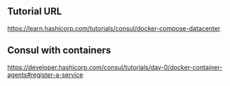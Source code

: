 ## Tutorial URL

https://learn.hashicorp.com/tutorials/consul/docker-compose-datacenter

## Consul with containers

https://developer.hashicorp.com/consul/tutorials/day-0/docker-container-agents#register-a-service
